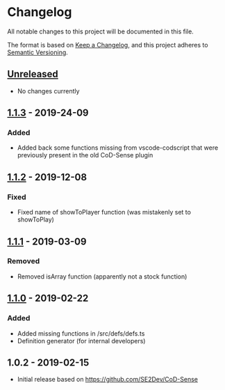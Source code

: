 # Changelog
All notable changes to this project will be documented in this file.

The format is based on [Keep a Changelog](https://keepachangelog.com/en/1.0.0/),
and this project adheres to [Semantic Versioning](https://semver.org/spec/v2.0.0.html).

## [Unreleased]
- No changes currently

## [1.1.3] - 2019-24-09
### Added
- Added back some functions missing from vscode-codscript that were previously present in the old CoD-Sense plugin

## [1.1.2] - 2019-12-08
### Fixed
- Fixed name of showToPlayer function (was mistakenly set to showToPlay)

## [1.1.1] - 2019-03-09
### Removed
- Removed isArray function (apparently not a stock function)

## [1.1.0] - 2019-02-22
### Added
- Added missing functions in /src/defs/defs.ts
- Definition generator (for internal developers)

## 1.0.2 - 2019-02-15
- Initial release based on https://github.com/SE2Dev/CoD-Sense

[Unreleased]: https://github.com/atrX/vscode-codscript/compare/1.1.3...HEAD
[1.1.3]: https://github.com/atrX/vscode-codscript/compare/1.1.2...1.1.3
[1.1.2]: https://github.com/atrX/vscode-codscript/compare/1.1.1...1.1.2
[1.1.1]: https://github.com/atrX/vscode-codscript/compare/1.1.0...1.1.1
[1.1.0]: https://github.com/atrX/vscode-codscript/compare/1.0.2...1.1.0
